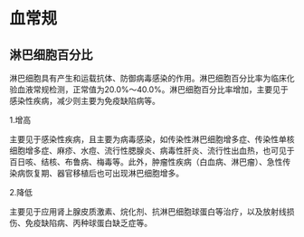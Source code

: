 # 血常规

## 淋巴细胞百分比

淋巴细胞具有产生和运载抗体、防御病毒感染的作用。淋巴细胞百分比率为临床化验血液常规检测，正常值为20.0%～40.0%。淋巴细胞百分比率增加，主要见于感染性疾病，减少则主要为免疫缺陷病等。

1.增高

主要见于感染性疾病，且主要为病毒感染，如传染性淋巴细胞增多症、传染性单核细胞增多症、麻疹、水痘、流行性腮腺炎、病毒性肝炎、流行性出血热，也可见于百日咳、结核、布鲁病、梅毒等。此外，肿瘤性疾病（白血病、淋巴瘤）、急性传染病恢复期、器官移植后也可出现淋巴细胞增多。
　　

2.降低

主要见于应用肾上腺皮质激素、烷化剂、抗淋巴细胞球蛋白等治疗，以及放射线损伤、免疫缺陷病、丙种球蛋白缺乏症等。